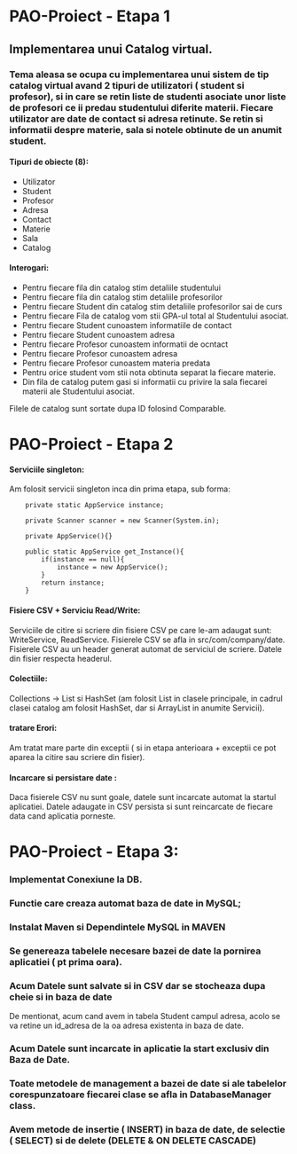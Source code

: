 # PAO-Proiect - Etapa 1

## Implementarea unui Catalog virtual.

### Tema aleasa se ocupa cu implementarea unui sistem de tip catalog virtual avand 2 tipuri de utilizatori ( student si profesor), si in care se retin liste de studenti asociate unor liste de profesori ce ii predau studentului diferite materii. Fiecare utilizator are date de contact si adresa retinute. Se retin si informatii despre materie, sala si notele obtinute de un anumit student.

#### Tipuri de obiecte (8):
- Utilizator
- Student
- Profesor
- Adresa
- Contact
- Materie
- Sala
- Catalog

#### Interogari:
- Pentru fiecare fila din catalog stim detaliile studentului
- Pentru fiecare fila din catalog stim detaliile profesorilor
- Pentru fiecare Student din catalog stim detaliile profesorilor sai de curs
- Pentru fiecare Fila de catalog vom stii GPA-ul total al Studentului asociat.
- Pentru fiecare Student cunoastem informatiile de contact
- Pentru fiecare Student cunoastem adresa
- Pentru fiecare Profesor cunoastem informatii de ocntact
- Pentru fiecare Profesor cunoastem adresa
- Pentru fiecare Profesor cunoastem materia predata
- Pentru orice student vom stii nota obtinuta separat la fiecare materie.
- Din fila de catalog putem gasi si informatii cu privire la sala fiecarei materii ale Studentului asociat.


Filele de catalog sunt sortate dupa ID folosind Comparable.

# PAO-Proiect - Etapa 2

#### Serviciile singleton:
Am folosit servicii singleton inca din prima etapa, sub forma:
```
    private static AppService instance;

    private Scanner scanner = new Scanner(System.in);

    private AppService(){}

    public static AppService get_Instance(){
        if(instance == null){
            instance = new AppService();
        }
        return instance;
    }
```
#### Fisiere CSV + Serviciu Read/Write:
Serviciile de citire si scriere din fisiere CSV pe care le-am adaugat sunt: WriteService, ReadService.
Fisierele CSV se afla in src/com/company/date.
Fisierele CSV au un header generat automat de serviciul de scriere.
Datele din fisier respecta headerul.

#### Colectiile: 
Collections -> List si HashSet  (am folosit List in clasele principale, in cadrul clasei catalog am folosit HashSet, dar si ArrayList in anumite Servicii).

#### tratare Erori:
Am tratat mare parte din exceptii ( si in etapa anterioara + exceptii ce pot aparea la citire sau scriere din fisier).

#### Incarcare si persistare date :
Daca fisierele CSV nu sunt goale, datele sunt incarcate automat la startul aplicatiei.
Datele adaugate in CSV persista si sunt reincarcate de fiecare data cand aplicatia porneste.




# PAO-Proiect - Etapa 3:

### Implementat Conexiune la DB.
### Functie care creaza automat baza de date in MySQL;
### Instalat Maven si Dependintele MySQL in MAVEN
### Se genereaza tabelele necesare bazei de date la pornirea aplicatiei ( pt prima oara).
### Acum Datele sunt salvate si in CSV dar se stocheaza dupa cheie si in baza de date
De mentionat, acum cand avem in tabela Student campul adresa, acolo se va retine un id_adresa de la oa adresa existenta in baza de date.
### Acum Datele sunt incarcate in aplicatie la start exclusiv din Baza de Date.
### Toate metodele de management a bazei de date si ale tabelelor corespunzatoare fiecarei clase se afla in DatabaseManager class.
### Avem metode de insertie ( INSERT) in baza de date, de selectie ( SELECT) si de delete (DELETE & ON DELETE CASCADE)

